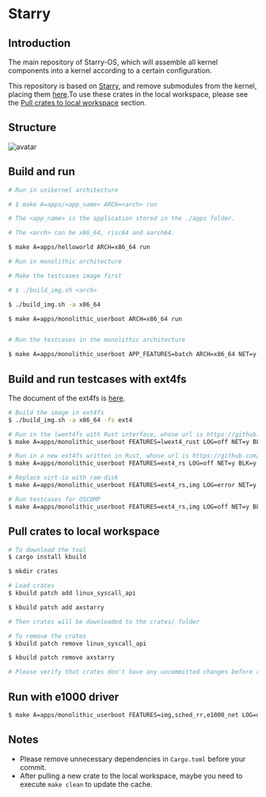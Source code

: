 # Starry

## Introduction

The main repository of Starry-OS, which will assemble all kernel components into a kernel according to a certain configuration.

This repository is based on [Starry](https://github.com/Arceos-monolithic/Starry), and remove submodules from the kernel, placing them [here](https://github.com/orgs/Starry-OS/repositories).To use these crates in the local workspace, please see the [Pull crates to local workspace](#pull-crates-to-local-workspace) section.

## Structure

![avatar](./doc/figures/Starry.svg)

## Build and run

```sh
# Run in unikernel architecture

# $ make A=apps/<app_name> ARCH=<arch> run

# The <app_name> is the application stored in the ./apps folder.

# The <arch> can be x86_64, risc64 and aarch64.

$ make A=apps/helloworld ARCH=x86_64 run

# Run in monolithic architecture

# Make the testcases image first

# $ ./build_img.sh <arch>

$ ./build_img.sh -a x86_64

$ make A=apps/monolithic_userboot ARCH=x86_64 run


# Run the testcases in the monolithic architecture

$ make A=apps/monolithic_userboot APP_FEATURES=batch ARCH=x86_64 NET=y BLK=y run
```

## Build and run testcases with ext4fs
The document of the ext4fs is [here](./doc/ext4fs.md).
```sh
# Build the image in ext4fs
$ ./build_img.sh -a x86_64 -fs ext4

# Run in the lwext4fs with Rust interface, whose url is https://github.com/elliott10/lwext4_rust.
$ make A=apps/monolithic_userboot FEATURES=lwext4_rust LOG=off NET=y BLK=y ACCEL=n run

# Run in a new ext4fs written in Rust, whose url is https://github.com/yuoo655/ext4_rs.
$ make A=apps/monolithic_userboot FEATURES=ext4_rs LOG=off NET=y BLK=y ACCEL=n run

# Replace virt-io with ram-disk
$ make A=apps/monolithic_userboot FEATURES=ext4_rs,img LOG=error NET=y BLK=y ARCH=x86_64 ACCEL=n run

# Run testcases for OSCOMP
$ make A=apps/monolithic_userboot FEATURES=ext4_rs,img LOG=off NET=y BLK=y ACCEL=n run APP_FEATURES=batch
```

## Pull crates to local workspace

```sh
# To download the tool
$ cargo install kbuild

$ mkdir crates

# Load crates
$ kbuild patch add linux_syscall_api

$ kbuild patch add axstarry

# Then crates will be downloaded to the crates/ folder

# To remove the crates
$ kbuild patch remove linux_syscall_api

$ kbuild patch remove axstarry

# Please verify that crates don't have any uncommitted changes before removing them.

```

## Run with e1000 driver
```sh
$ make A=apps/monolithic_userboot FEATURES=img,sched_rr,e1000_net LOG=off ACCEL=n APP_FEATURES=batch NET=y BLK=y run 
```

## Notes

- Please remove unnecessary dependencies in `Cargo.toml` before your commit.
- After pulling a new crate to the local workspace, maybe you need to execute `make clean` to update the cache.

